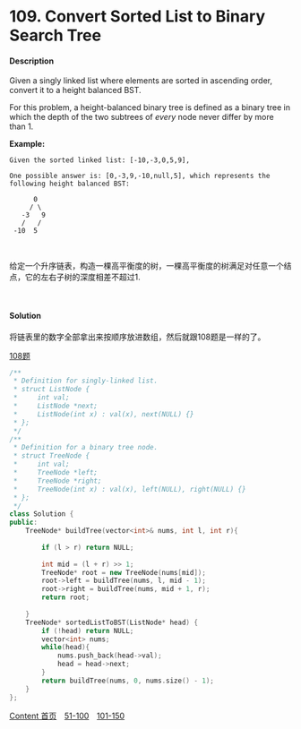 # 109. Convert Sorted List to Binary Search Tree

#### Description

Given a singly linked list where elements are sorted in ascending order, convert it to a height balanced BST.

For this problem, a height-balanced binary tree is defined as a binary tree in which the depth of the two subtrees of *every* node never differ by more than 1.

**Example:**

```
Given the sorted linked list: [-10,-3,0,5,9],

One possible answer is: [0,-3,9,-10,null,5], which represents the following height balanced BST:

      0
     / \
   -3   9
   /   /
 -10  5
```

<br>

给定一个升序链表，构造一棵高平衡度的树，一棵高平衡度的树满足对任意一个结点，它的左右子树的深度相差不超过1.

<br>



#### Solution

将链表里的数字全部拿出来按顺序放进数组，然后就跟108题是一样的了。

[108题](108.Convert_Sorted_Array_to_Binary_Search_Tree.md)


```c++
/**
 * Definition for singly-linked list.
 * struct ListNode {
 *     int val;
 *     ListNode *next;
 *     ListNode(int x) : val(x), next(NULL) {}
 * };
 */
/**
 * Definition for a binary tree node.
 * struct TreeNode {
 *     int val;
 *     TreeNode *left;
 *     TreeNode *right;
 *     TreeNode(int x) : val(x), left(NULL), right(NULL) {}
 * };
 */
class Solution {
public:
    TreeNode* buildTree(vector<int>& nums, int l, int r){
        
        if (l > r) return NULL;
        
        int mid = (l + r) >> 1;
        TreeNode* root = new TreeNode(nums[mid]);
        root->left = buildTree(nums, l, mid - 1);
        root->right = buildTree(nums, mid + 1, r);
        return root;
        
    }
    TreeNode* sortedListToBST(ListNode* head) {
        if (!head) return NULL;
        vector<int> nums;
        while(head){
            nums.push_back(head->val);
            head = head->next;
        }
        return buildTree(nums, 0, nums.size() - 1);
    }
};
```



[Content   首页](../README.md)&emsp;[51-100](../51-100.md)&emsp;[101-150](../101-150.md)

